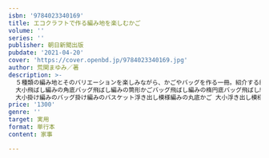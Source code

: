 ```yaml
---
isbn: '9784023340169'
title: エコクラフトで作る編み地を楽しむかご
volume: ''
series: ''
publisher: 朝日新聞出版
pubdate: '2021-04-20'
cover: 'https://cover.openbd.jp/9784023340169.jpg'
author: 荒関まゆみ／著
description: >-
  ５種類の編み地とそのバリエーションを楽しみながら、かごやバッグを作る一冊。紹介する編み地は、「ねじり編み」「矢羽根編み」「飛ばし編み」「掛け編み」「浮き出し模様編み」の５種類。同じ編み方でも用い方によって、さまざまなバリエーションが生まれます。シンプルで実用的なかごやバッグを全部で26点掲載。作り方はカラープロセス写真でくわしく解説しています。ねじり編みの透かし模様のボックスねじり編みの透かし模様のバッグねじり編みの市松模様のバスケットねじり編みのしま模様の丸底かご矢羽根編みのバスケット矢羽根編みのパンかご矢羽根編みの丸底かご
  大小飛ばし編みの角底バッグ飛ばし編みの筒形かごバッグ飛ばし編みの楕円底バッグ飛ばし編みの2色バスケット掛け編みの整理かご掛け編みのボックス
  大小掛け編みのバッグ掛け編みのバスケット浮き出し模様編みの丸底かご 大小浮き出し模様編みの収納かご浮き出し模様編みのバッグ浮き出し模様編みのバスケット
price: '1300'
genre: ''
target: 実用
format: 単行本
content: 家事

---
```

